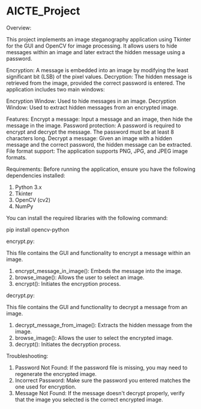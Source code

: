 # AICTE_Project

Overview:

This project implements an image steganography application using Tkinter for the GUI and OpenCV for image processing. It allows users to hide messages within an image and later extract the hidden message using a password.

Encryption: A message is embedded into an image by modifying the least significant bit (LSB) of the pixel values.
Decryption: The hidden message is retrieved from the image, provided the correct password is entered.
The application includes two main windows:

Encryption Window: Used to hide messages in an image.
Decryption Window: Used to extract hidden messages from an encrypted image.

Features:
Encrypt a message: Input a message and an image, then hide the message in the image.
Password protection: A password is required to encrypt and decrypt the message. The password must be at least 8 characters long.
Decrypt a message: Given an image with a hidden message and the correct password, the hidden message can be extracted.
File format support: The application supports PNG, JPG, and JPEG image formats.

Requirements:
Before running the application, ensure you have the following dependencies installed:
1. Python 3.x
2. Tkinter
3. OpenCV (cv2)
4. NumPy

You can install the required libraries with the following command:

pip install opencv-python


encrypt.py:

This file contains the GUI and functionality to encrypt a message within an image.

1. encrypt_message_in_image(): Embeds the message into the image.
2. browse_image(): Allows the user to select an image.
3. encrypt(): Initiates the encryption process.

decrypt.py:

This file contains the GUI and functionality to decrypt a message from an image.

1. decrypt_message_from_image(): Extracts the hidden message from the image.
2. browse_image(): Allows the user to select the encrypted image.
3. decrypt(): Initiates the decryption process.

Troubleshooting:

1. Password Not Found: If the password file is missing, you may need to regenerate the encrypted image.
2. Incorrect Password: Make sure the password you entered matches the one used for encryption.
3. Message Not Found: If the message doesn't decrypt properly, verify that the image you selected is the correct encrypted image.
